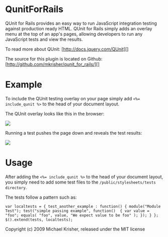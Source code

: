 QunitForRails
=============

QUnit for Rails provides an easy way to run JavaScript integration testing
against production ready HTML. QUnit for Rails simply adds an overlay menu 
at the top of an app's pages, allowing developers to run any JavaScript tests
and view the results. 

To read more about QUnit:
[http://docs.jquery.com/QUnit][]

The source for this plugin is located on Github:
[http://github.com/mkrisher/qunit_for_rails/][]

Example
=======

To include the QUnit testing overlay on your page simply add 
`<%= include_qunit %>` to the head of your document layout.

The QUnit overlay looks like this in the browser:

[![](http://farm3.static.flickr.com/2603/4014493975_7c0ee9e528.jpg)](http://farm3.static.flickr.com/2603/4014493975_7c0ee9e528.jpg)

Running a test pushes the page down and reveals the test results:

[![](http://farm3.static.flickr.com/2464/4015257542_9e0ef15dbc.jpg)](http://farm3.static.flickr.com/2464/4015257542_9e0ef15dbc.jpg)

Usage
=====

After adding the `<%= include_qunit %>` to the head of your document layout, you
simply need to add some test files to the `/public/stylesheets/tests directory`.

The tests follow a pattern such as:

`var localtests = {
    test_another_example : function()
	{
		module("Module Test");
		test("simple passing example", function() 
		{
		  var value = "foo";
		  equals( "foo", value, "We expect value to be foo" );
		});
	}
};
$().extend(tests, localtests);`


Copyright (c) 2009 Michael Krisher, released under the MIT license

[http://docs.jquery.com/QUnit]: http://docs.jquery.com/QUnit
[http://github.com/mkrisher/qunit_for_rails/]: http://github.com/mkrisher/qunit_for_rails/